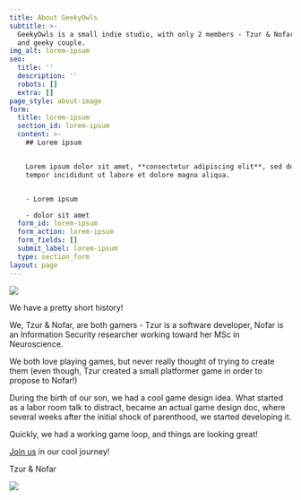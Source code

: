 ```yaml
---
title: About GeekyOwls
subtitle: >-
  GeekyOwls is a small indie studio, with only 2 members - Tzur & Nofar, a happy
  and geeky couple.
img_alt: lorem-ipsum
seo:
  title: ''
  description: ''
  robots: []
  extra: []
page_style: about-image
form:
  title: lorem-ipsum
  section_id: lorem-ipsum
  content: >-
    ## Lorem ipsum


    Lorem ipsum dolor sit amet, **consectetur adipiscing elit**, sed do eiusmod
    tempor incididunt ut labore et dolore magna aliqua.


    - Lorem ipsum

    - dolor sit amet
  form_id: lorem-ipsum
  form_action: lorem-ipsum
  form_fields: []
  submit_label: lorem-ipsum
  type: section_form
layout: page
---
```

![](/images/Nofar\&Tzur-00cd7c75.png)

We have a pretty short history!

We, Tzur & Nofar, are both gamers - Tzur is a software developer, Nofar is an Information Security researcher working toward her MSc in Neuroscience.

We both love playing games, but never really thought of trying to create them (even though, Tzur created a small platformer game in order to propose to Nofar!)

During the birth of our son, we had a cool game design idea. What started as a labor room talk to distract, became an actual game design doc, where several weeks after the initial shock of parenthood, we started developing it.

Quickly, we had a working game loop, and things are looking great!

[Join us](/diagnoseme/follow_us) in our cool journey!

Tzur & Nofar

![](/images/proposal.jpg)
